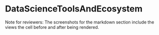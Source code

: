 # DataScienceToolsAndEcosystem
Note for reviewers: The screenshots for the markdown section include the views the cell before and after being rendered.
